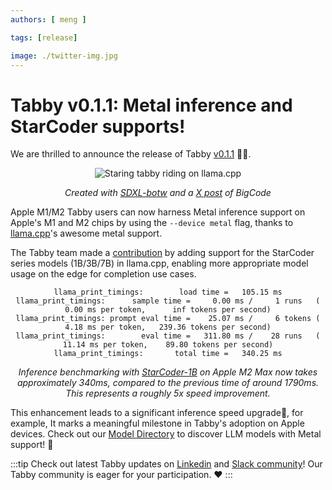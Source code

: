 ```yaml
---
authors: [ meng ]

tags: [release]

image: ./twitter-img.jpg
---
```

# Tabby v0.1.1: Metal inference and StarCoder supports!

We are thrilled to announce the release of Tabby [v0.1.1](https://github.com/TabbyML/tabby/releases/tag/v0.1.1) 👏🏻.

<center>

![Staring tabby riding on llama.cpp](./staring-tabby-on-llama-cpp.png)

*Created with [SDXL-botw](https://huggingface.co/jbilcke-hf/sdxl-botw) and a [X post](https://x.com/BigCodeProject/status/1684600506658717712) of BigCode*

</center>

Apple M1/M2 Tabby users can now harness Metal inference support on Apple's M1 and M2 chips by using the `--device metal` flag, thanks to [llama.cpp](https://github.com/ggerganov/llama.cpp)'s awesome metal support.

The Tabby team made a [contribution](https://github.com/ggerganov/llama.cpp/pull/3187) by adding support for the StarCoder series models (1B/3B/7B) in llama.cpp, enabling more appropriate model usage on the edge for completion use cases.

<center>

```
llama_print_timings:        load time =   105.15 ms
llama_print_timings:      sample time =     0.00 ms /     1 runs   (    0.00 ms per token,      inf tokens per second)
llama_print_timings: prompt eval time =    25.07 ms /     6 tokens (    4.18 ms per token,   239.36 tokens per second)
llama_print_timings:        eval time =   311.80 ms /    28 runs   (   11.14 ms per token,    89.80 tokens per second)
llama_print_timings:       total time =   340.25 ms
```

*Inference benchmarking with [StarCoder-1B](https://huggingface.co/TabbyML/StarCoder-1B) on Apple M2 Max now takes approximately 340ms, compared to the previous time of around 1790ms. This represents a roughly 5x speed improvement.*

</center>


This enhancement leads to a significant inference speed upgrade🚀, for example, It marks a meaningful milestone in Tabby's adoption on Apple devices. Check out our [Model Directory](/docs/models) to discover LLM models with Metal support! 🎁

:::tip
Check out latest Tabby updates on [Linkedin](https://www.linkedin.com/company/tabbyml/) and [Slack community](https://join.slack.com/t/tabbycommunity/shared_invite/zt-1xeiddizp-bciR2RtFTaJ37RBxr8VxpA)! Our Tabby community is eager for your participation. ❤️ 
:::
